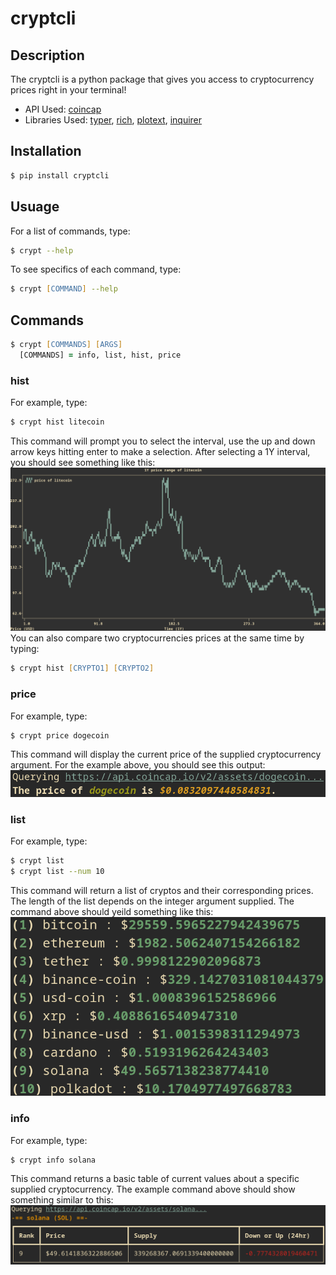 # cryptcli

## Description
The cryptcli is a python package that gives you access to cryptocurrency prices right in your terminal!
- API Used: [coincap](https://coincap.io/)
- Libraries Used: [typer](https://github.com/tiangolo/typer), [rich](https://github.com/Textualize/rich), [plotext](https://github.com/piccolomo/plotext), [inquirer](https://github.com/magmax/python-inquirer) 

## Installation
```zsh
$ pip install cryptcli
```

## Usuage
For a list of commands, type:
```zsh
$ crypt --help
```
To see specifics of each command, type:
```zsh
$ crypt [COMMAND] --help
```

## Commands
```zsh
$ crypt [COMMANDS] [ARGS]
  [COMMANDS] = info, list, hist, price
```

### hist
For example, type:
```zsh
$ crypt hist litecoin
```
This command will prompt you to select the interval, use the up and down arrow keys hitting enter to make a selection.
After selecting a 1Y interval, you should see something like this:
<img src="./pictures/litecoin-1y.png">
You can also compare two cryptocurrencies prices at the same time by typing:
```zsh
$ crypt hist [CRYPTO1] [CRYPTO2]
```

### price
For example, type:
```zsh
$ crypt price dogecoin
```
This command will display the current price of the supplied cryptocurrency argument.
For the example above, you should see this output:
<img src="./pictures/price-doge.png">

### list
For example, type:
```zsh
$ crypt list
$ crypt list --num 10
```
This command will return a list of cryptos and their corresponding prices. The length of the list depends on the integer argument supplied.
The command above should yeild something like this:
<img src="./pictures/list-10.png">

### info
For example, type:
```zsh
$ crypt info solana
```
This command returns a basic table of current values about a specific supplied cryptocurrency.
The example command above should show something similar to this:
<img src="./pictures/info-solana.png">
